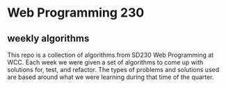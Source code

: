 # Web Programming 230 #
## weekly algorithms ##

This repo is a collection of algorithms from SD230 Web Programming at WCC. Each week we were given a set of algorithms to come up with solutions for, test, and refactor. The types of problems and solutions used are based around what we were learning during that time of the quarter.